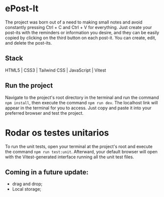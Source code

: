 # ePost-It

The project was born out of a need to making small notes and avoid constantly pressing Ctrl + C and Ctrl + V for everything. Just create your post-its with the reminders or information you desire, and they can be easily copied by clicking on the third button on each post-it. You can create, edit, and delete the post-its.

## Stack

HTML5 | CSS3 | Tailwind CSS | JavaScript | Vitest

## Run the project

Navigate to the project's root directory in the terminal and run the command `npm install`, then execute the command `npm run dev`. The localhost link will appear in the terminal for you to access. Just copy and paste it into your preferred browser and test the project.

# Rodar os testes unitarios

To run the unit tests, open your terminal at the project's root and execute the command `npm run test:unit`. Afterward, your default browser will open with the Vitest-generated interface running all the unit test files.

## Coming in a future update:
  - drag and drop;
  - Local storage;